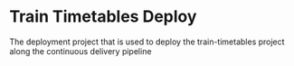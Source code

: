 # Train Timetables Deploy

The deployment project that is used to deploy the train-timetables project along the continuous delivery
pipeline
